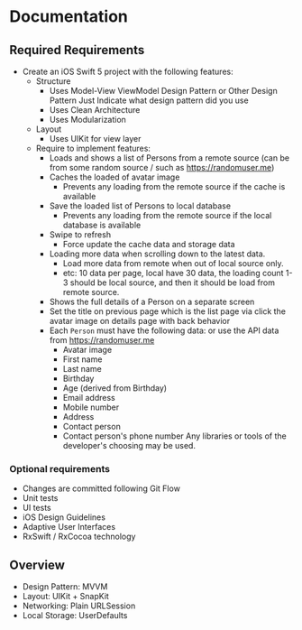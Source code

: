 # Documentation

## Required Requirements ##
- Create an iOS Swift 5 project with the following features:
    - Structure
        - Uses Model-View ViewModel Design Pattern or Other Design Pattern Just Indicate what design pattern did you use
        - Uses Clean Architecture
        - Uses Modularization
    - Layout
        - Uses UIKit for view layer
    - Require to implement features:
        - Loads and shows a list of Persons from a remote source (can be from some random source / such as https://randomuser.me)
        - Caches the loaded of avatar image 
            - Prevents any loading from the remote source if the cache is available
        - Save the loaded list of Persons to local database
            - Prevents any loading from the remote source if the local database is available
        - Swipe to refresh 
            - Force update the cache data and storage data
        - Loading more data when scrolling down to the latest data.
            - Load more data from remote when out of local source only.
            - etc: 10 data per page, local have 30 data, the loading count 1-3 should be local source, and then it should be load from remote source.
        - Shows the full details of a Person on a separate screen
        - Set the title on previous page which is the list page via click the avatar image on details page with back behavior
        - Each `Person` must have the following data: or use the API data  from https://randomuser.me
            - Avatar image
            - First name
            - Last name
            - Birthday
            - Age (derived from Birthday)
            - Email address
            - Mobile number
            - Address
            - Contact person
            - Contact person's phone number
Any libraries or tools of the developer's choosing may be used.

### Optional requirements ###

- Changes are committed following Git Flow
- Unit tests
- UI tests
- iOS Design Guidelines
- Adaptive User Interfaces
- RxSwift / RxCocoa technology

## Overview

- Design Pattern: MVVM
- Layout: UIKit + SnapKit
- Networking: Plain URLSession
- Local Storage: UserDefaults



